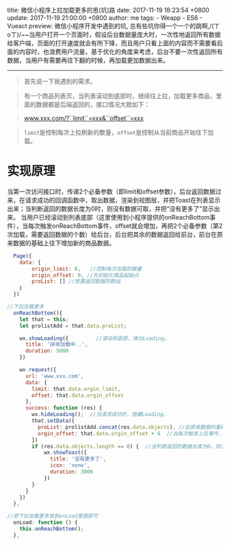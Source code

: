 title: 微信小程序上拉加载更多的思(坑)路
date: 2017-11-19 18:23:54 +0800
update: 2017-11-19 21:00:00 +0800
author: me
tags:
    - Weapp
    - ES6
    - Vueact
preview: 微信小程序开发中遇到的坑, 总有些坑你得一个一个的跳啊,/(ㄒoㄒ)/~~当用户打开一个页面时，假设后台数据量庞大时，一次性地返回所有数据给客户端，页面的打开速度就会有所下降，而且用户只看上面的内容而不需要看后面的内容时，也浪费用户流量，基于优化的角度来考虑，后台不要一次性返回所有数据，当用户有需要再往下翻的时候，再加载更加数据出来。

---
> 首先说一下我遇到的需求。

> 有一个商品列表页，当列表滚动到底部时，继续往上拉，加载更多商品，里面的数据都是后端返回的，接口情况大致如下：

> www.xxx.com/?``limit``=xxx&``offset``=xxx

> ``limit``是控制每次上拉刷新的数量，``offset``是控制从当前商品开始往下加载。

# 实现原理
当第一次访问接口时，传递2个必备参数（即limit和offset参数），后台返回数据过来，在请求成功的回调函数中，取出数据，渲染到视图层，并把Toast在列表显示出来；当判断返回的数据长度为0时，则没有数据可取，并把“没有更多了”显示出来。
当用户已经滚动到列表底部（这里使用到小程序提供的onReachBottom事件），当每次触发onReachBottom事件，offset就会增加，再把2个必备参数（第2次加载，需要返回数据的个数）给后台，后台把其余的数据返回给前台，前台在原来数据的基础上往下增加新的商品数据。

```js
  Page({
  	data: {
  		origin_limit: 6,   //控制每次加载的数量
  		origin_offset: 0, //先初始化商品起始点
  		proList: [] //放置返回数据的数组  
  	｝
  })
```

```js 
//下拉加载更多
  onReachBottom(){
    let that = this;
    let prolistAdd = that.data.proList;

    wx.showLoading({         //滚动到底部，弹出Loading。
      title: '拼命加载中..',
      duration: 5000
    })

    wx.request({
      url: 'www.xxx.com',
      data: {
        limit: that.data.orgin_limit,
        offset: that.data.orgin_offset
      },
      success: function (res) {
        wx.hideLoading();  //当请求成功时，隐藏Loading。
        that.setData({
          proList: prolistAdd.concat(res.data.objects), //在原来数据的基础上，增加新加载的商品数据并渲染到视图层。
          orgin_offset: that.data.orgin_offset + 6  //当每次触发上拉事件，offset就会在原数值上增加6。
        })
        if (res.data.objects.length == 0) {  //当判断返回的数据长度为0，则没有数据可取，并把“没有更多了”显示出来。
            wx.showToast({
              title: '没有更多了',
              icon: 'none',
              duration: 3000
            })
        }
      }
    })
  },
```

```js
//把下拉加载更多放到onLoad里面即可
  onLoad: function () {
    this.onReachBottom();
  },
```
